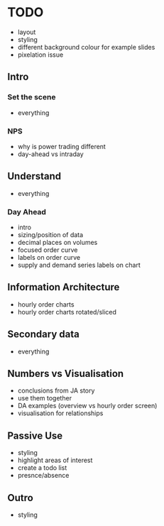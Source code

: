 # TODO

* layout
* styling
* different background colour for example slides
* pixelation issue


## Intro

### Set the scene
* everything

### NPS
* why is power trading different
* day-ahead vs intraday


## Understand
* everything

### Day Ahead
* intro
* sizing/position of data
* decimal places on volumes
* focused order curve
* labels on order curve
* supply and demand series labels on chart


## Information Architecture
* hourly order charts
* hourly order charts rotated/sliced


## Secondary data
* everything


## Numbers vs Visualisation
* conclusions from JA story
* use them together
* DA examples (overview vs hourly order screen)
* visualisation for relationships


## Passive Use
* styling
* highlight areas of interest
* create a todo list
* presnce/absence


## Outro
* styling
